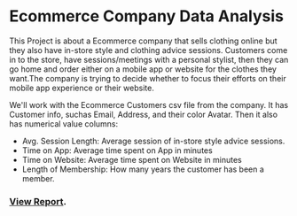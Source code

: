 # Ecommerce Company Data Analysis
This Project is about a Ecommerce company that sells clothing online but they also have in-store style and clothing advice sessions. Customers come in to the store, have sessions/meetings with a personal stylist, then they can go home and order either on a mobile app or website for the clothes they want.The company is trying to decide whether to focus their efforts on their mobile app experience or their website.

We'll work with the Ecommerce Customers csv file from the company. It has Customer info, suchas Email, Address, and their color Avatar. Then it also has numerical value columns:

- Avg. Session Length: Average session of in-store style advice sessions.
- Time on App: Average time spent on App in minutes
- Time on Website: Average time spent on Website in minutes
- Length of Membership: How many years the customer has been a member.

### [View Report](https://htmlpreview.github.io/?https://github.com/chaitanya6761/Machine-Learning-Mini-Projects/blob/master/Ecommerce%20Data%20Analysis/EcommerceCompanyDataAnalysis.html).
